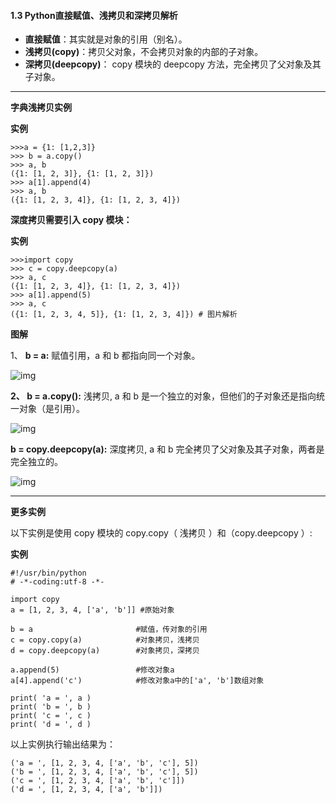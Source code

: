 #### 1.3 Python直接赋值、浅拷贝和深拷贝解析

- **直接赋值**：其实就是对象的引用（别名）。
- **浅拷贝(copy)**：拷贝父对象，不会拷贝对象的内部的子对象。
- **深拷贝(deepcopy)**： copy 模块的 deepcopy 方法，完全拷贝了父对象及其子对象。

-------------

**字典浅拷贝实例**

**实例**

```
>>>a = {1: [1,2,3]}
>>> b = a.copy()
>>> a, b
({1: [1, 2, 3]}, {1: [1, 2, 3]})
>>> a[1].append(4)
>>> a, b
({1: [1, 2, 3, 4]}, {1: [1, 2, 3, 4]})
```

**深度拷贝需要引入 copy 模块：**

**实例**

```
>>>import copy
>>> c = copy.deepcopy(a)
>>> a, c
({1: [1, 2, 3, 4]}, {1: [1, 2, 3, 4]})
>>> a[1].append(5)
>>> a, c
({1: [1, 2, 3, 4, 5]}, {1: [1, 2, 3, 4]}) # 图片解析
```

**图解**

1、 **b = a:** 赋值引用，a 和 b 都指向同一个对象。

![img](https://www.runoob.com/wp-content/uploads/2017/03/1489720931-7116-4AQC6.png)

**2、 b = a.copy():** 浅拷贝, a 和 b 是一个独立的对象，但他们的子对象还是指向统一对象（是引用）。

![img](https://www.runoob.com/wp-content/uploads/2017/03/1489720930-6827-Vtk4m.png)

**b = copy.deepcopy(a):** 深度拷贝, a 和 b 完全拷贝了父对象及其子对象，两者是完全独立的。

![img](https://www.runoob.com/wp-content/uploads/2017/03/1489720930-5882-BO4qO.png)

-------------

**更多实例**

以下实例是使用 copy 模块的 copy.copy（ 浅拷贝 ）和（copy.deepcopy ）:

**实例**

```
#!/usr/bin/python
# -*-coding:utf-8 -*-
 
import copy
a = [1, 2, 3, 4, ['a', 'b']] #原始对象
 
b = a                       #赋值，传对象的引用
c = copy.copy(a)            #对象拷贝，浅拷贝
d = copy.deepcopy(a)        #对象拷贝，深拷贝
 
a.append(5)                 #修改对象a
a[4].append('c')            #修改对象a中的['a', 'b']数组对象
 
print( 'a = ', a )
print( 'b = ', b )
print( 'c = ', c )
print( 'd = ', d )
```

以上实例执行输出结果为：

```
('a = ', [1, 2, 3, 4, ['a', 'b', 'c'], 5])
('b = ', [1, 2, 3, 4, ['a', 'b', 'c'], 5])
('c = ', [1, 2, 3, 4, ['a', 'b', 'c']])
('d = ', [1, 2, 3, 4, ['a', 'b']])
```
